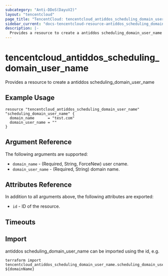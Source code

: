 ```yaml
---
subcategory: "Anti-DDoS(DayuV2)"
layout: "tencentcloud"
page_title: "TencentCloud: tencentcloud_antiddos_scheduling_domain_user_name"
sidebar_current: "docs-tencentcloud-resource-antiddos_scheduling_domain_user_name"
description: |-
  Provides a resource to create a antiddos scheduling_domain_user_name
---
```


# tencentcloud_antiddos_scheduling_domain_user_name

Provides a resource to create a antiddos scheduling_domain_user_name

## Example Usage

```hcl
resource "tencentcloud_antiddos_scheduling_domain_user_name" "scheduling_domain_user_name" {
  domain_name      = "test.com"
  domain_user_name = ""
}
```

## Argument Reference

The following arguments are supported:

* `domain_name` - (Required, String, ForceNew) user cname.
* `domain_user_name` - (Required, String) domain name.

## Attributes Reference

In addition to all arguments above, the following attributes are exported:

* `id` - ID of the resource.



## Timeouts

<no value>


## Import

antiddos scheduling_domain_user_name can be imported using the id, e.g.

```
terraform import tencentcloud_antiddos_scheduling_domain_user_name.scheduling_domain_user_name ${domainName}
```

